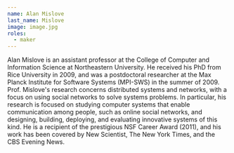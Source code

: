 ```yaml
---
name: Alan Mislove
last_name: Mislove
image: image.jpg
roles:
  - maker
---
```

Alan Mislove is an assistant professor at the College of Computer and Information Science at Northeastern University. He received his PhD from Rice University in 2009, and was a postdoctoral researcher at the Max Planck Institute for Software Systems (MPI-SWS) in the summer of 2009. Prof. Mislove's research concerns distributed systems and networks, with a focus on using social networks to solve systems problems. In particular, his research is focused on studying computer systems that enable communication among people, such as online social networks, and designing, building, deploying, and evaluating innovative systems of this kind. He is a recipient of the prestigious NSF Career Award (2011), and his work has been covered by New Scientist, The New York Times, and the CBS Evening News.
